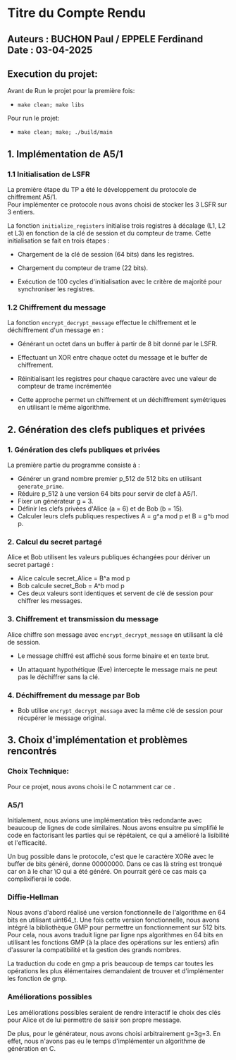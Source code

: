 # Titre du Compte Rendu

**Auteurs** : BUCHON Paul / EPPELE Ferdinand  
**Date** : 03-04-2025  
---
## Execution du projet:

Avant de Run le projet pour la première fois:
- ```make clean; make libs```

Pour run le projet:
- ```make clean; make; ./build/main```

## 1. Implémentation de A5/1  
### 1.1 Initialisation de LSFR
La première étape du TP a été le développement du protocole de chiffrement A5/1. \
Pour implémenter ce protocole nous avons choisi de stocker les 3 LSFR sur 3 entiers.

La fonction ```initialize_registers``` initialise trois registres à décalage (L1, L2 et L3) en fonction de la clé de session et du compteur de trame. Cette initialisation se fait en trois étapes :

- Chargement de la clé de session (64 bits) dans les registres.

- Chargement du compteur de trame (22 bits).

- Exécution de 100 cycles d'initialisation avec le critère de majorité pour synchroniser les registres.

### 1.2 Chiffrement du message
La fonction ```encrypt_decrypt_message``` effectue le chiffrement et le déchiffrement d'un message en :

- Générant un octet dans un buffer à partir de 8 bit donné par le LSFR.

- Effectuant un XOR entre chaque octet du message et le buffer de chiffrement.

- Réinitialisant les registres pour chaque caractère avec une valeur de compteur de trame incrémentée

- Cette approche permet un chiffrement et un déchiffrement symétriques en utilisant le même algorithme.


## 2. Génération des clefs publiques et privées

### 1. Génération des clefs publiques et privées
La première partie du programme consiste à :
- Générer un grand nombre premier p_512 de 512 bits en utilisant ```generate_prime```.
- Réduire p_512 à une version 64 bits pour servir de clef à A5/1.
- Fixer un générateur g = 3.
- Définir les clefs privées d'Alice (a = 6) et de Bob (b = 15).
- Calculer leurs clefs publiques respectives A = g^a mod p et B = g^b mod p.

### 2. Calcul du secret partagé

Alice et Bob utilisent les valeurs publiques échangées pour dériver un secret partagé :
- Alice calcule secret_Alice = B^a mod p
- Bob calcule secret_Bob = A^b mod p
- Ces deux valeurs sont identiques et servent de clé de session pour chiffrer les messages.

### 3. Chiffrement et transmission du message

Alice chiffre son message avec ```encrypt_decrypt_message``` en utilisant la clé de session.

- Le message chiffré est affiché sous forme binaire et en texte brut.

- Un attaquant hypothétique (Eve) intercepte le message mais ne peut pas le déchiffrer sans la clé.

### 4. Déchiffrement du message par Bob

- Bob utilise ```encrypt_decrypt_message``` avec la même clé de session pour récupérer le message original.


## 3. Choix d'implémentation et problèmes rencontrés

### Choix Technique:
Pour ce projet, nous avons choisi le C notamment car ce .

### A5/1

Initialement, nous avions une implémentation très redondante avec beaucoup de lignes de code similaires. Nous avons ensuitre pu simplifié le code en factorisant les parties qui se répétaient, ce qui a amélioré la lisibilité et l'efficacité.

Un bug possible dans le protocole, c'est que le caractère XORé avec le buffer de bits généré, donne 00000000. Dans ce cas là string est tronqué car on à le char \O qui a été généré. On pourrait géré ce cas mais ça complixifierai le code.

### Diffie-Hellman

Nous avons d'abord réalisé une version fonctionnelle de l'algorithme en 64 bits en utilisant uint64_t. Une fois cette version fonctionnelle, nous avons intégré la bibliothèque GMP pour permettre un fonctionnement sur 512 bits. Pour cela, nous avons traduit ligne par ligne nps algorithmes en 64 bits en utilisant les fonctions GMP (à la place des opérations sur les entiers) afin d'assurer la compatibilité et la gestion des grands nombres.

La traduction du code en gmp a pris beaucoup de temps car toutes les opérations les plus élémentaires demandaient de trouver et d'implémenter les fonction de gmp.

### Améliorations possibles

Les améliorations possibles seraient de rendre interactif le choix des clés pour Alice et de lui permettre de saisir son propre message.

De plus, pour le générateur, nous avons choisi arbitrairement g=3g=3. En effet, nous n'avons pas eu le temps d'implémenter un algorithme de génération en C.


